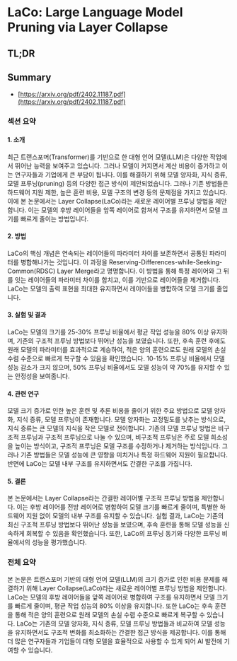 # LaCo: Large Language Model Pruning via Layer Collapse
## TL;DR
## Summary
- [https://arxiv.org/pdf/2402.11187.pdf](https://arxiv.org/pdf/2402.11187.pdf)

### 섹션 요약

#### 1. 소개
최근 트랜스포머(Transformer)를 기반으로 한 대형 언어 모델(LLM)은 다양한 작업에서 뛰어난 능력을 보여주고 있습니다. 그러나 모델이 커지면서 계산 비용이 증가하고 이는 연구자들과 기업에게 큰 부담이 됩니다. 이를 해결하기 위해 모델 양자화, 지식 증류, 모델 프루닝(pruning) 등의 다양한 접근 방식이 제안되었습니다. 그러나 기존 방법들은 하드웨어 지원 제한, 높은 훈련 비용, 모델 구조의 변경 등의 문제점을 가지고 있습니다. 이에 본 논문에서는 Layer Collapse(LaCo)라는 새로운 레이어별 프루닝 방법을 제안합니다. 이는 모델의 후방 레이어들을 앞쪽 레이어로 합쳐서 구조를 유지하면서 모델 크기를 빠르게 줄이는 방법입니다.

#### 2. 방법
LaCo의 핵심 개념은 연속되는 레이어들의 파라미터 차이를 보존하면서 공통된 파라미터를 병합해나가는 것입니다. 이 과정을 Reserving-Differences-while-Seeking-Common(RDSC) Layer Merge라고 명명합니다. 이 방법을 통해 특정 레이어와 그 뒤를 잇는 레이어들의 파라미터 차이를 합치고, 이를 기반으로 레이어들을 제거합니다. LaCo는 모델의 출력 표현을 최대한 유지하면서 레이어들을 병합하여 모델 크기를 줄입니다.

#### 3. 실험 및 결과
LaCo는 모델의 크기를 25-30% 프루닝 비율에서 평균 작업 성능을 80% 이상 유지하며, 기존의 구조적 프루닝 방법보다 뛰어난 성능을 보였습니다. 또한, 후속 훈련 후에도 원래 모델의 파라미터를 효과적으로 계승하여, 적은 양의 훈련으로도 원래 모델의 손실 수렴 수준으로 빠르게 복구할 수 있음을 확인했습니다. 10-15% 프루닝 비율에서 모델 성능 감소가 크지 않으며, 50% 프루닝 비율에서도 모델 성능이 약 70%를 유지할 수 있는 안정성을 보여줍니다.

#### 4. 관련 연구
모델 크기 증가로 인한 높은 훈련 및 추론 비용을 줄이기 위한 주요 방법으로 모델 양자화, 지식 증류, 모델 프루닝이 존재합니다. 모델 양자화는 고정밀도를 낮추는 방식으로, 지식 증류는 큰 모델의 지식을 작은 모델로 전이합니다. 기존의 모델 프루닝 방법은 비구조적 프루닝과 구조적 프루닝으로 나눌 수 있으며, 비구조적 프루닝은 주로 모델 희소성을 높이는 방식이고, 구조적 프루닝은 모델 구조를 수정하거나 제거하는 방식입니다. 그러나 기존 방법들은 모델 성능에 큰 영향을 미치거나 특정 하드웨어 지원이 필요합니다. 반면에 LaCo는 모델 내부 구조를 유지하면서도 간결한 구조를 가집니다.

#### 5. 결론
본 논문에서는 Layer Collapse라는 간결한 레이어별 구조적 프루닝 방법을 제안합니다. 이는 후방 레이어를 전방 레이어로 병합하여 모델 크기를 빠르게 줄이며, 특별한 하드웨어 지원 없이 모델의 내부 구조를 유지할 수 있습니다. 실험 결과, LaCo는 기존의 최신 구조적 프루닝 방법보다 뛰어난 성능을 보였으며, 후속 훈련을 통해 모델 성능을 신속하게 회복할 수 있음을 확인했습니다. 또한, LaCo의 프루닝 동기와 다양한 프루닝 비율에서의 성능을 평가했습니다.

### 전체 요약

본 논문은 트랜스포머 기반의 대형 언어 모델(LLM)의 크기 증가로 인한 비용 문제를 해결하기 위해 Layer Collapse(LaCo)라는 새로운 레이어별 프루닝 방법을 제안합니다. LaCo는 모델의 후방 레이어들을 앞쪽 레이어로 병합하여 구조를 유지하면서 모델 크기를 빠르게 줄이며, 평균 작업 성능의 80% 이상을 유지합니다. 또한 LaCo는 후속 훈련을 통해 적은 양의 훈련으로 원래 모델의 손실 수렴 수준으로 빠르게 복구할 수 있습니다. LaCo는 기존의 모델 양자화, 지식 증류, 모델 프루닝 방법들과 비교하여 모델 성능을 유지하면서도 구조적 변화를 최소화하는 간결한 접근 방식을 제공합니다. 이를 통해 더 많은 연구자들과 기업들이 대형 모델을 효율적으로 사용할 수 있게 되어 AI 발전에 기여할 수 있습니다.